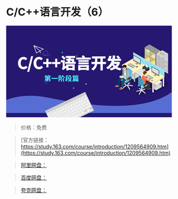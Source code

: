 # C/C++语言开发（6）

![img](../../../assets/study163/free/46905b7d702a42948850e84a15cd8ea0.png)

> 价格：免费

> [官方链接：https://study.163.com/course/introduction/1209564909.htm](https://study.163.com/course/introduction/1209564909.htm)

> [阿里网盘：]()

> [百度网盘：]()

> [夸克网盘：]()
